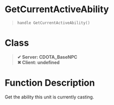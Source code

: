 # GetCurrentActiveAbility
> `handle GetCurrentActiveAbility()`
# Class
> __✔ Server: CDOTA_BaseNPC__  
> __✖ Client: undefined__  
# Function Description
Get the ability this unit is currently casting.
